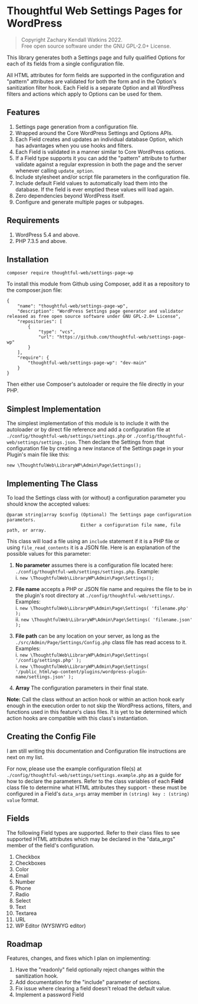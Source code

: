 # Thoughtful Web Settings Pages for WordPress

>Copyright Zachary Kendall Watkins 2022.  
>Free open source software under the GNU GPL-2.0+ License.  

This library generates both a Settings page and fully qualified Options for each of its fields from a single configuration file.

All HTML attributes for form fields are supported in the configuration and "pattern" attributes are validated for both the form and in the Option's sanitization filter hook. Each Field is a separate Option and all WordPress filters and actions which apply to Options can be used for them.

## Features

1. Settings page generation from a configuration file.
2. Wrapped around the Core WordPress Settings and Options APIs.
3. Each Field creates and updates an individual database Option, which has advantages when you use hooks and filters.
4. Each Field is validated in a manner similar to Core WordPress options.
5. If a Field type supports it you can add the "pattern" attribute to further validate against a regular expression in both the page and the server whenever calling `update_option`.
6. Include stylesheet and/or script file parameters in the configuration file.
7. Include default Field values to automatically load them into the database. If the field is ever emptied these values will load again.
8. Zero dependencies beyond WordPress itself.
9. Configure and generate multiple pages or subpages.

## Requirements

1. WordPress 5.4 and above.
2. PHP 7.3.5 and above.

## Installation

`composer require thoughtful-web/settings-page-wp`

To install this module from Github using Composer, add it as a repository to the composer.json file:

```
{
    "name": "thoughtful-web/settings-page-wp",
    "description": "WordPress Settings page generator and validator released as free open source software under GNU GPL-2.0+ License",
	"repositories": [
		{
			"type": "vcs",
			"url": "https://github.com/thoughtful-web/settings-page-wp"
		}
	],
	"require": {
		"thoughtful-web/settings-page-wp": "dev-main"
	}
}
```

Then either use Composer's autoloader or require the file directly in your PHP.

## Simplest Implementation

The simplest implementation of this module is to include it with the autoloader or by direct file reference and add a configuration file at `./config/thoughtful-web/settings/settings.php` or `./config/thoughtful-web/settings/settings.json`. Then declare the Settings from that configuration file by creating a new instance of the Settings page in your Plugin's main file like this:  

```
new \ThoughtfulWeb\LibraryWP\Admin\Page\Settings();
```

## Implementing The Class

To load the Settings class with (or without) a configuration parameter you should know the accepted values:

```
@param string|array $config (Optional) The Settings page configuration parameters.
                            Either a configuration file name, file path, or array.
```

This class will load a file using an `include` statement if it is a PHP file or using `file_read_contents` it is a JSON file. Here is an explanation of the possible values for this parameter:

1. **No parameter** assumes there is a configuration file located here: `./config/thoughtful-web/settings/settings.php`. Example:  
   i. `new \ThoughtfulWeb\LibraryWP\Admin\Page\Settings();`  

2. **File name** accepts a PHP or JSON file name and requires the file to be in the plugin's root directory at `./config/thoughtful-web/settings/`. Examples:  
   i. `new \ThoughtfulWeb\LibraryWP\Admin\Page\Settings( 'filename.php' );`  
   ii. `new \ThoughtfulWeb\LibraryWP\Admin\Page\Settings( 'filename.json' );`  

3. **File path** can be any location on your server, as long as the `./src/Admin/Page/Settings/Config.php` class file has read access to it. Examples:  
   i. `new \ThoughtfulWeb\LibraryWP\Admin\Page\Settings( '/config/settings.php' );`  
   i. `new \ThoughtfulWeb\LibraryWP\Admin\Page\Settings( '/public_html/wp-content/plugins/wordpress-plugin-name/settings.json' );`  

4. **Array** The configuration parameters in their final state.

**Note:** Call the class without an action hook or within an action hook early enough in the execution order to not skip the WordPress actions, filters, and functions used in this feature's class files. It is yet to be determined which action hooks are compatible with this class's instantiation.

## Creating the Config File

I am still writing this documentation and Configuration file instructions are next on my list.

For now, please use the example configuration file(s) at `./config/thoughtful-web/settings/settings.example.php` as a guide for how to declare the parameters. Refer to the class variables of each **Field** class file to determine what HTML attributes they support - these must be configured in a Field's `data_args` array member in `(string) key : (string) value` format.

## Fields

The following Field types are supported. Refer to their class files to see supported HTML attributes which may be declared in the "data_args" member of the field's configuration.

1. Checkbox
2. Checkboxes
3. Color
4. Email
5. Number
6. Phone
7. Radio
8. Select
9. Text
10. Textarea
11. URL
12. WP Editor (WYSIWYG editor)

## Roadmap

Features, changes, and fixes which I plan on implementing:

1. Have the "readonly" field optionally reject changes within the sanitization hook.
2. Add documentation for the "include" parameter of sections.
3. Fix issue where clearing a field doesn't reload the default value.
4. Implement a password Field
